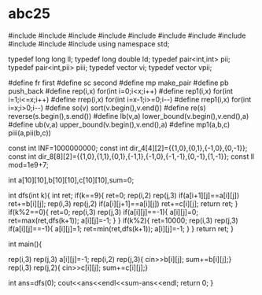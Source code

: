 # abc25
#include<iostream>
#include<algorithm>
#include<vector>
#include<queue>
#include<map>
#include<set>
#include<string>
#include<stack>
#include<cstdio>
#include<cmath>
#include<iomanip>
using namespace std;
 
typedef long long ll;
typedef long double ld;
typedef pair<int,int> pii;
typedef pair<int,pii> piii;
typedef vector<int> vi;
typedef vector<pii> vpii;
 
#define fr first
#define sc second
#define mp make_pair
#define pb push_back
#define rep(i,x) for(int i=0;i<x;i++)
#define rep1(i,x) for(int i=1;i<=x;i++)
#define rrep(i,x) for(int i=x-1;i>=0;i--)
#define rrep1(i,x) for(int i=x;i>0;i--)
#define so(v) sort(v.begin(),v.end())
#define re(s) reverse(s.begin(),s.end())
#define lb(v,a) lower_bound(v.begin(),v.end(),a)
#define ub(v,a) upper_bound(v.begin(),v.end(),a)
#define mp1(a,b,c) piii(a,pii(b,c))
 
const int INF=1000000000;
const int dir_4[4][2]={{1,0},{0,1},{-1,0},{0,-1}};
const int dir_8[8][2]={{1,0},{1,1},{0,1},{-1,1},{-1,0},{-1,-1},{0,-1},{1,-1}};
const ll mod=1e9+7;

int a[10][10],b[10][10],c[10][10],sum=0;

int dfs(int k){
  int ret;
  if(k==9){
    ret=0;
    rep(i,2) rep(j,3) if(a[i+1][j]==a[i][j]) ret+=b[i][j];
    rep(i,3) rep(j,2) if(a[i][j+1]==a[i][j]) ret+=c[i][j];
    return ret;
  }
  if(k%2==0){
    ret=0;
    rep(i,3) 
      rep(j,3)
      if(a[i][j]==-1){
	a[i][j]=0;
	ret=max(ret,dfs(k+1));
	a[i][j]=-1;
      }
  }
  if(k%2){
    ret=10000;
    rep(i,3)
      rep(j,3)
      if(a[i][j]==-1){
	a[i][j]=1;
	ret=min(ret,dfs(k+1));
	a[i][j]=-1;
      }
  }
  return ret;
}

int main(){
  
  rep(i,3) rep(j,3) a[i][j]=-1;
  rep(i,2) rep(j,3){ cin>>b[i][j]; sum+=b[i][j];}
  rep(i,3) rep(j,2){ cin>>c[i][j]; sum+=c[i][j];}
 
  int ans=dfs(0);
  cout<<ans<<endl<<sum-ans<<endl;
  return 0;
}
